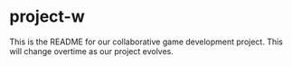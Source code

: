 # project-w
This is the README for our collaborative game development project. This will change overtime as our project evolves.

